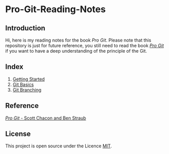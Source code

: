 # Pro-Git-Reading-Notes
## Introduction
Hi, here is my reading notes for the book *Pro Git*. Please note that this repository is just for future reference, you still need to read the book *[Pro Git](https://git-scm.com/book/en/v2)* if you want to have a deep understanding of the principle of the Git.

## Index
1. [Getting Started](1-Getting-Started.md)
2. [Git Basics](2-Git-Basics.md)
3. [Git Branching](3-Git-Branching.md)

## Reference
[*Pro Git* - Scott Chacon and Ben Straub](https://git-scm.com/book/en/v2)

## License
This project is open source under the Licence [MIT](./LICENSE).